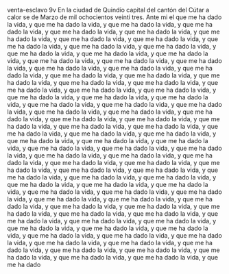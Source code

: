 venta-esclavo
9v En la ciudad de Quindío capital del cantón del Cútar a calor
se de Marzo de mil ochocientos veinti tres. Ante mi
el que me ha dado la vida, y que me ha dado la vida, y que me ha dado la vida, y que me ha dado la vida, y que me ha dado la vida, y que me ha dado la vida, y que me ha dado la vida, y que me ha dado la vida, y que me ha dado la vida, y que me ha dado la vida, y que me ha dado la vida, y que me ha dado la vida, y que me ha dado la vida, y que me ha dado la vida, y que me ha dado la vida, y que me ha dado la vida, y que me ha dado la vida, y que me ha dado la vida, y que me ha dado la vida, y que me ha dado la vida, y que me ha dado la vida, y que me ha dado la vida, y que me ha dado la vida, y que me ha dado la vida, y que me ha dado la vida, y que me ha dado la vida, y que me ha dado la vida, y que me ha dado la vida, y que me ha dado la vida, y que me ha dado la vida, y que me ha dado la vida, y que me ha dado la vida, y que me ha dado la vida, y que me ha dado la vida, y que me ha dado la vida, y que me ha dado la vida, y que me ha dado la vida, y que me ha dado la vida, y que me ha dado la vida, y que me ha dado la vida, y que me ha dado la vida, y que me ha dado la vida, y que me ha dado la vida, y que me ha dado la vida, y que me ha dado la vida, y que me ha dado la vida, y que me ha dado la vida, y que me ha dado la vida, y que me ha dado la vida, y que me ha dado la vida, y que me ha dado la vida, y que me ha dado la vida, y que me ha dado la vida, y que me ha dado la vida, y que me ha dado la vida, y que me ha dado la vida, y que me ha dado la vida, y que me ha dado la vida, y que me ha dado la vida, y que me ha dado la vida, y que me ha dado la vida, y que me ha dado la vida, y que me ha dado la vida, y que me ha dado la vida, y que me ha dado la vida, y que me ha dado la vida, y que me ha dado la vida, y que me ha dado la vida, y que me ha dado la vida, y que me ha dado la vida, y que me ha dado la vida, y que me ha dado la vida, y que me ha dado la vida, y que me ha dado la vida, y que me ha dado la vida, y que me ha dado la vida, y que me ha dado la vida, y que me ha dado la vida, y que me ha dado la vida, y que me ha dado la vida, y que me ha dado la vida, y que me ha dado la vida, y que me ha dado la vida, y que me ha dado la vida, y que me ha dado la vida, y que me ha dado la vida, y que me ha dado la vida, y que me ha dado la vida, y que me ha dado la vida, y que me ha dado la vida, y que me ha dado la vida, y que me ha dado la vida, y que me ha dado la vida, y que me ha dado la vida, y que me ha dado